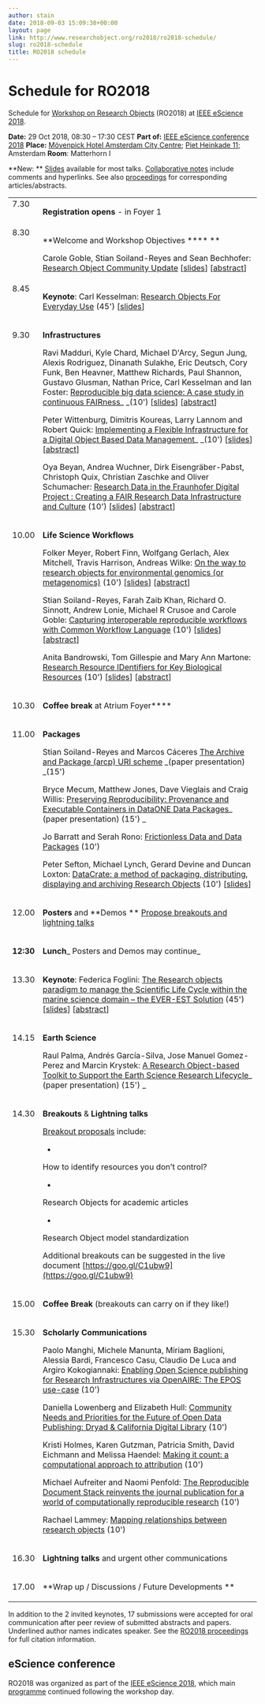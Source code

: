 ```yaml
---
author: stain
date: 2018-09-03 15:09:38+00:00
layout: page
link: http://www.researchobject.org/ro2018/ro2018-schedule/
slug: ro2018-schedule
title: RO2018 schedule
---
```

# Schedule for RO2018


Schedule for [Workshop on Research Objects](http://researchobject.org/ro2018/) (RO2018) at [IEEE eScience 2018](https://www.escience2018.com/).


**Date:** 29 Oct 2018, 08:30 – 17:30 CEST
**Part of:** [IEEE eScience conference 2018](https://www.escience2018.com/page/419715)
**Place:** [Mövenpick Hotel Amsterdam City Centre](https://www.movenpick.com/en/europe/netherlands/amsterdam/hotel-amsterdam/meetings/); [Piet Heinkade 11;](https://www.google.com/maps/place/Piet+Heinkade+11,+1019+BR+Amsterdam,+Netherlands) Amsterdam
**Room**: Matterhorn I


**New: ** [Slides](https://www.dropbox.com/sh/i2060ctj1wzglax/AAAuiVDKaDFMOzwyYSQxw67ba?dl=0 ) available for most talks. [Collaborative notes]( https://goo.gl/C1ubw9) include comments and hyperlinks. See also [proceedings](http://www.researchobject.org/ro2018/ro2018-proceedings/) for corresponding articles/abstracts.




<table width="608" > 
<tbody >
<tr >

<td style="vertical-align: top;" >7.30
</td>

<td >


**Registration opens** - in Foyer 1



</td>
</tr>
<tr >

<td style="vertical-align: top;" >8.30
</td>

<td >


**Welcome and Workshop Objectives ****
**




Carole Goble, Stian Soiland-Reyes and Sean Bechhofer:
[ Research Object Community Update](https://doi.org/10.5281/zenodo.1484286) [[slides](https://doi.org/10.5281/zenodo.1484286)] [[abstract](https://doi.org/10.5281/zenodo.1313066)]



</td>
</tr>
<tr >

<td style="vertical-align: top;" >8.45
</td>

<td >


**Keynote**: Carl Kesselman:
[ Research Objects For Everyday Use](https://doi.org/10.5281/zenodo.1484341) (45') [[slides](https://doi.org/10.5281/zenodo.1484341)]



</td>
</tr>
<tr >

<td style="vertical-align: top;" >


9.30



</td>

<td >


**Infrastructures**




Ravi Madduri, Kyle Chard, Michael D'Arcy, Segun Jung, Alexis Rodriguez, Dinanath Sulakhe, Eric Deutsch, Cory Funk, Ben Heavner, Matthew Richards, Paul Shannon, Gustavo Glusman, Nathan Price, Carl Kesselman and Ian Foster:
[Reproducible big data science: A case study in continuous FAIRness](https://doi.org/10.5281/zenodo.1484403)_ _(10') [[slides](https://doi.org/10.5281/zenodo.1484403)] [[abstract](http://doi.org/10.5281/zenodo.1310034)]




Peter Wittenburg, Dimitris Koureas, Larry Lannom and Robert Quick:
[Implementing a Flexible Infrastructure for a Digital Object Based Data Management](https://doi.org/10.5281/zenodo.1484424)_ _(10') [[slides](https://doi.org/10.5281/zenodo.1484424)] [[abstract](https://doi.org/10.5281/zenodo.1310621)]




Oya Beyan, Andrea Wuchner, Dirk Eisengräber-Pabst, Christoph Quix, Christian Zaschke and Oliver Schumacher:
[Research Data in the Fraunhofer Digital Project : Creating a FAIR Research Data Infrastructure and Culture](https://doi.org/10.5281/zenodo.1484442) (10') [[slides](https://doi.org/10.5281/zenodo.1484442)] [[abstract](https://doi.org/10.5281/zenodo.1441011)]



</td>
</tr>
<tr >

<td style="vertical-align: top;" >


10.00



</td>

<td >


**Life Science Workflows**




Folker Meyer, Robert Finn, Wolfgang Gerlach, Alex Mitchell, Travis Harrison, Andreas Wilke:
[On the way to research objects for environmental genomics (or metagenomics)](https://doi.org/10.5281/zenodo.1484480) (10') [[slides](https://doi.org/10.5281/zenodo.1484480)] [[abstract](https://doi.org/10.5281/zenodo.1309962)]




Stian Soiland-Reyes, Farah Zaib Khan, Richard O. Sinnott, Andrew Lonie, Michael R Crusoe and Carole Goble:
[Capturing interoperable reproducible workflows with Common Workflow Language](https://doi.org/10.5281/zenodo.1484496) (10') [[slides](http://slides.com/soilandreyes/2018-10-29-cwlprov)] [[abstract](http://s11.no/2018/cwl.html)]




Anita Bandrowski, Tom Gillespie and Mary Ann Martone:
[Research Resource IDentifiers for Key Biological Resources](https://doi.org/10.5281/zenodo.1484502) (10') [[slides](https://doi.org/10.5281/zenodo.1484502)] [[abstract](https://doi.org/10.5281/zenodo.1412731)]



</td>
</tr>
<tr >

<td style="vertical-align: top;" >


10.30



</td>

<td >


**Coffee break** at Atrium Foyer****



</td>
</tr>
<tr >

<td style="vertical-align: top;" >


11.00



</td>

<td >


**Packages**




Stian Soiland-Reyes and Marcos Cáceres
[The Archive and Package (arcp) URI scheme](https://doi.org/10.5281/zenodo.1320264) _(paper presentation) _(15')




Bryce Mecum, Matthew Jones, Dave Vieglais and Craig Willis:
[Preserving Reproducibility: Provenance and Executable Containers in DataONE Data Packages](https://doi.org/10.5281/zenodo.1420531)_ (paper presentation) (15')
_




Jo Barratt and Serah Rono:
[Frictionless Data and Data Packages](https://doi.org/10.5281/zenodo.1301152) (10')




Peter Sefton, Michael Lynch, Gerard Devine and Duncan Loxton:
[DataCrate: a method of packaging, distributing, displaying and archiving Research Objects](https://data.research.uts.edu.au/examples/v1.0/datacrate-RO-2018/data/paper.html) (10') [[slides](http://ptsefton.com/2018/10/29/sefton-ro2018.htm)]




</td>
</tr>
<tr >

<td style="vertical-align: top;" >


12.00



</td>

<td >


**Posters** and **Demos
** [Propose breakouts and lightning talks](https://goo.gl/C1ubw9)



</td>
</tr>
<tr >

<td >


**12:30**



</td>

<td >


**Lunch**_ Posters and Demos may continue_



</td>
</tr>
<tr >

<td style="vertical-align: top;" >


13.30



</td>

<td >


**Keynote**: Federica Foglini:
[The Research objects paradigm to manage the Scientific Life Cycle within the marine science domain – the EVER-EST Solution](https://doi.org/10.5281/zenodo.1484377) (45') [[slides](https://doi.org/10.5281/zenodo.1484377)] [[abstract](https://doi.org/10.5281/zenodo.1408170)]



</td>
</tr>
<tr >

<td style="vertical-align: top;" >


14.15



</td>

<td >


**Earth Science**




Raul Palma, Andrés García-Silva, Jose Manuel Gomez-Perez and Marcin Krystek:
[A Research Object-based Toolkit to Support the Earth Science Research Lifecycle](http://sandbox.rohub.org/rodl/ROs/ROToolkit_ro2018-published/ROToolkit-ES-CR.pdf)_ (paper presentation) (15')
_



</td>
</tr>
<tr >

<td style="vertical-align: top;" >


14.30



</td>

<td >


**Breakouts** & **Lightning talks**




[Breakout proposals](https://docs.google.com/document/d/18Rxa6XEiPkcNPd7Uye58Wz-1wNEgVD9ijv0LwH7HAuI/edit#) include:





	
  * 


How to identify resources you don’t control?




	
  * 


Research Objects for academic articles




	
  * 


Research Object model standardization







Additional breakouts can be suggested in the live document [https://goo.gl/C1ubw9](https://goo.gl/C1ubw9)



</td>
</tr>
<tr >

<td style="vertical-align: top;" >


15.00



</td>

<td >


**Coffee Break** (breakouts can carry on if they like!)



</td>
</tr>
<tr >

<td style="vertical-align: top;" >


15.30



</td>

<td >


**Scholarly Communications**




Paolo Manghi, Michele Manunta, Miriam Baglioni, Alessia Bardi, Francesco Casu, Claudio De Luca and Argiro Kokogiannaki:
[Enabling Open Science publishing for Research Infrastructures via OpenAIRE: The EPOS use-case](https://doi.org/10.5281/zenodo.1412509) (10')




Daniella Lowenberg and Elizabeth Hull:
[Community Needs and Priorities for the Future of Open Data Publishing: Dryad & California Digital Library](https://doi.org/10.5281/zenodo.1299320) (10')




Kristi Holmes, Karen Gutzman, Patricia Smith, David Eichmann and Melissa Haendel:
[Making it count: a computational approach to attribution](https://doi.org/10.5281/zenodo.1312651) (10')




Michael Aufreiter and Naomi Penfold:
[The Reproducible Document Stack reinvents the journal publication for a world of computationally reproducible research](https://doi.org/10.5281/zenodo.1311612) (10')




Rachael Lammey:
[Mapping relationships between research objects](https://doi.org/10.5281/zenodo.1410238) (10')



</td>
</tr>
<tr >

<td style="vertical-align: top;" >


16.30



</td>

<td >


**Lightning talks** and urgent other communications



</td>
</tr>
<tr >

<td style="vertical-align: top;" >


17.00



</td>

<td >


**Wrap up / Discussions / Future Developments
**



</td>
</tr>
</tbody>
</table>




In addition to the 2 invited keynotes, 17 submissions were accepted for oral communication after peer review of submitted abstracts and papers. Underlined author names indicates speaker. See the [RO2018 proceedings](http://www.researchobject.org/ro2018/ro2018-proceedings/) for full citation information.


## eScience conference


RO2018 was organized as part of the [IEEE eScience 2018](https://www.escience2018.com/page/419715), which main [programme](https://www.escience2018.com/page/419705) continued following the workshop day.

